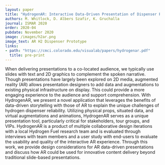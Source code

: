 ```yaml
---
layout: paper
title: "HydrogenAR: Interactive Data-Driven Presentation of Dispenser Reliability"
authors: M. Whitlock, D. Albers Szafir, K. Gruchalla
journal: ISMAR 2020
order: 2020-04
pubdate: November 2020
image: /images/h2ar.png
image_text: AR H2 Dispenser Prototype
links:
- path: "https://cmci.colorado.edu/visualab/papers/hydrogenar.pdf"
  title: pre-print
---
```

When delivering presentations to a co-located audience, we typically use slides with text and 2D graphics to complement the spoken narrative. Though presentations have largely been explored on 2D media, augmented reality (AR) allows presentation designers to add data and augmentations to existing physical infrastructure on display. This could provide a more engaging experience to the audience and support comprehension. With HydrogenAR, we present a novel application that leverages the benefits of data-driven storytelling with those of AR to explain the unique challenges of hydrogen dispenser reliability. Utilizing physical props, situated data, and virtual augmentations and animations, HydrogenAR serves as a unique presentation tool, particularly critical for stakeholders, tour groups, and VIPs. HydrogenAR is a product of multiple collaborative design iterations with a local Hydrogen Fuel research team and is evaluated through interviews with team members and a user study with end-users to evaluate the usability and quality of the interactive AR experience. Through this work, we provide design considerations for AR data-driven presentations and discuss how AR could be used for innovative content delivery beyond traditional slide-based presentations.

